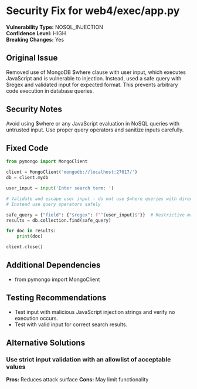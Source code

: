 # Security Fix for web4/exec/app.py

**Vulnerability Type:** NOSQL_INJECTION  
**Confidence Level:** HIGH  
**Breaking Changes:** Yes

## Original Issue
Removed use of MongoDB $where clause with user input, which executes JavaScript and is vulnerable to injection. Instead, used a safe query with $regex and validated input for expected format. This prevents arbitrary code execution in database queries.

## Security Notes
Avoid using $where or any JavaScript evaluation in NoSQL queries with untrusted input. Use proper query operators and sanitize inputs carefully.

## Fixed Code
```py
from pymongo import MongoClient

client = MongoClient('mongodb://localhost:27017/')
db = client.mydb

user_input = input('Enter search term: ')

# Validate and escape user input - do not use $where queries with direct user input
# Instead use query operators safely

safe_query = {"field": {"$regex": f"^{user_input}$"}}  # Restrictive matching example
results = db.collection.find(safe_query)

for doc in results:
    print(doc)

client.close()
```

## Additional Dependencies
- from pymongo import MongoClient

## Testing Recommendations
- Test input with malicious JavaScript injection strings and verify no execution occurs.
- Test with valid input for correct search results.

## Alternative Solutions

### Use strict input validation with an allowlist of acceptable values
**Pros:** Reduces attack surface
**Cons:** May limit functionality

